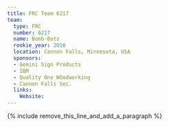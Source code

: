 ```yaml
---
title: FRC Team 6217
team:
  type: FRC
  number: 6217
  name: Bomb-Botz
  rookie_year: 2016
  location: Cannon Falls, Minnesota, USA
  sponsors:
  - Gemini Sign Products
  - IBM
  - Quality One WOodworking
  - Cannon Falls Sec.
  links:
    Website:
---
```


{% include remove_this_line_and_add_a_paragraph %}